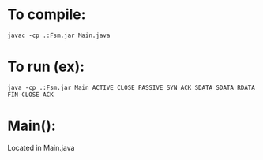 # To compile:
```
javac -cp .:Fsm.jar Main.java
```
# To run (ex):
```
java -cp .:Fsm.jar Main ACTIVE CLOSE PASSIVE SYN ACK SDATA SDATA RDATA FIN CLOSE ACK
```

# Main():
Located in Main.java
